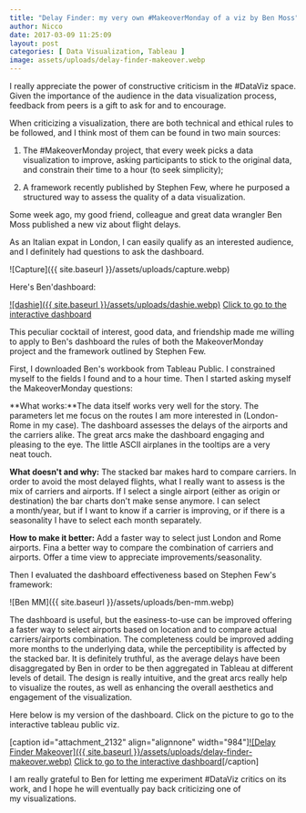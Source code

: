 ```yaml
---
title: "Delay Finder: my very own #MakeoverMonday of a viz by Ben Moss"
author: Nicco
date: 2017-03-09 11:25:09
layout: post
categories: [ Data Visualization, Tableau ]
image: assets/uploads/delay-finder-makeover.webp
---
```


I really appreciate the power of constructive criticism in the #DataViz space. Given the importance of the audience in the data visualization process, feedback from peers is a gift to ask for and to encourage.

When criticizing a visualization, there are both technical and ethical rules to be followed, and I think most of them can be found in two main sources:

1. The #MakeoverMonday project, that every week picks a data visualization to improve, asking participants to stick to the original data, and constrain their time to a hour (to seek simplicity);

2. A framework recently published by Stephen Few, where he purposed a structured way to assess the quality of a data visualization.

Some week ago, my good friend, colleague and great data wrangler Ben Moss published a new viz about flight delays.

As an Italian expat in London, I can easily qualify as an interested audience, and I definitely had questions to ask the dashboard.

![Capture]({{ site.baseurl }}/assets/uploads/capture.webp)

Here's Ben'dashboard:

[![dashie]({{ site.baseurl }}/assets/uploads/dashie.webp)](https://public.tableau.com/profile/ben.moss3243#!/vizhome/DelayFinder/DelayFinder) [Click to go to the interactive dashboard](https://public.tableau.com/profile/ben.moss3243#!/vizhome/DelayFinder/DelayFinder)

This peculiar cocktail of interest, good data, and friendship made me willing to apply to Ben's dashboard the rules of both the MakeoverMonday project and the framework outlined by Stephen Few.

First, I downloaded Ben's workbook from Tableau Public. I constrained myself to the fields I found and to a hour time. Then I started asking myself the MakeoverMonday questions:

**What works:**The data itself works very well for the story. The parameters let me focus on the routes I am more interested in (London-Rome in my case). The dashboard assesses the delays of the airports and the carriers alike. The great arcs make the dashboard engaging and pleasing to the eye. The little ASCII airplanes in the tooltips are a very neat touch.

**What doesn't and why:** The stacked bar makes hard to compare carriers. In order to avoid the most delayed flights, what I really want to assess is the mix of carriers and airports. If I select a single airport (either as origin or destination) the bar charts don't make sense anymore. I can select a month/year, but if I want to know if a carrier is improving, or if there is a seasonality I have to select each month separately.

**How to make it better:** Add a faster way to select just London and Rome airports. Fina a better way to compare the combination of carriers and airports. Offer a time view to appreciate improvements/seasonality.

Then I evaluated the dashboard effectiveness based on Stephen Few's framework:

![Ben MM]({{ site.baseurl }}/assets/uploads/ben-mm.webp)

The dashboard is useful, but the easiness-to-use can be improved offering a faster way to select airports based on location and to compare actual carriers/airports combination. The completeness could be improved adding more months to the underlying data, while the perceptibility is affected by the stacked bar. It is definitely truthful, as the average delays have been disaggregated by Ben in order to be then aggregated in Tableau at different levels of detail. The design is really intuitive, and the great arcs really help to visualize the routes, as well as enhancing the overall aesthetics and engagement of the visualization.

Here below is my version of the dashboard. Click on the picture to go to the interactive tableau public viz.

[caption id="attachment\_2132" align="alignnone" width="984"][![Delay Finder Makeover]({{ site.baseurl }}/assets/uploads/delay-finder-makeover.webp)](https://public.tableau.com/views/DelayFinder-AMakeOverofadashboardbyBenMoss/DelayFinderMakeover?:embed=y&:display_count=yes) [Click to go to the interactive dashboard](https://public.tableau.com/views/DelayFinder-AMakeOverofadashboardbyBenMoss/DelayFinderMakeover?:embed=y&:display_count=yes)[/caption]

I am really grateful to Ben for letting me experiment #DataViz critics on its work, and I hope he will eventually pay back criticizing one of my visualizations.

